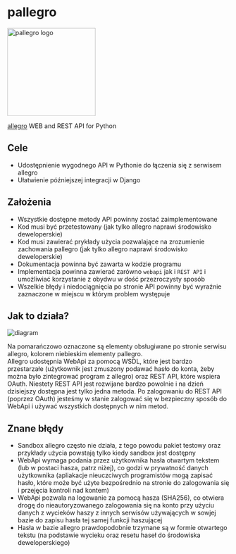# pallegro

<img src="https://raw.github.com/Behoston/pallegro/master/misc/logo.png"  height="200" width="200" title="pallegro logo" />


<a href="http://allegro.pl" target="_blank">allegro</a> WEB and REST API for Python


## Cele
 - Udostępnienie wygodnego API w Pythonie do łączenia się z serwisem allegro
 - Ułatwienie późniejszej integracji w Django
 
## Założenia
 - Wszystkie dostępne metody API powinny zostać zaimplementowane
 - Kod musi być przetestowany (jak tylko allegro naprawi środowisko deweloperskie)
 - Kod musi zawierać prykłady użycia pozwalające na zrozumienie zachowania pallegro (jak tylko allegro naprawi środowisko deweloperskie)
 - Dokumentacja powinna być zawarta w kodzie programu
 - Implementacja powinna zawierać zarówno `webapi` jak i `REST API` i umożliwiać korzystanie z obydwu w dość przezroczysty sposób
 - Wszelkie błędy i niedociągnięcia po stronie API powinny być wyraźnie zaznaczone w miejscu w którym problem występuje

## Jak to działa?
<img src="https://raw.github.com/Behoston/pallegro/master/misc/diagram.png" title="diagram" />

Na pomarańczowo oznaczone są elementy obsługiwane po stronie serwisu allegro, kolorem niebieskim elementy pallegro.<br>
Allegro udostępnia WebApi za pomocą WSDL, które jest bardzo przestarzałe 
(użytkownik jest zmuszony podawać hasło do konta, żeby można było zintegrować program z allegro) 
oraz REST API, które wspiera OAuth. Niestety REST API jest rozwijane bardzo powolnie i na dzień dzisiejszy dostępna jest tylko jedna metoda.
Po zalogowaniu do REST API (poprzez OAuth) jesteśmy w stanie zalogować się w bezpieczny sposób do WebApi i używać wszystkich dostępnych w nim metod.

## Znane błędy
 - Sandbox allegro często nie działa, z tego powodu pakiet testowy oraz  przykłady użycia powstają tylko kiedy sandbox jest dostępny
 - WebApi wymaga podania przez użytkownika hasła otwartym tekstem (lub w postaci hasza, patrz niżej), co godzi w prywatność danych użytkownika 
   (apliakacje nieuczciwych programistów mogą zapisać hasło, które może być użyte bezpośrednio na stronie do zalogowania się i przejęcia kontroli nad kontem)
 - WebApi pozwala na logowanie za pomocą hasza (SHA256), co otwiera drogę do nieautoryzowanego zalogowania się na konto przy użyciu danych z wycieków haszy z innych serwisów używających w sowjej bazie do zapisu hasła tej samej funkcji haszującej
 - Hasła w bazie allegro prawdopodobnie trzymane są w formie otwartego tekstu (na podstawie wycieku oraz resetu haseł do środowiska deweloperskiego)